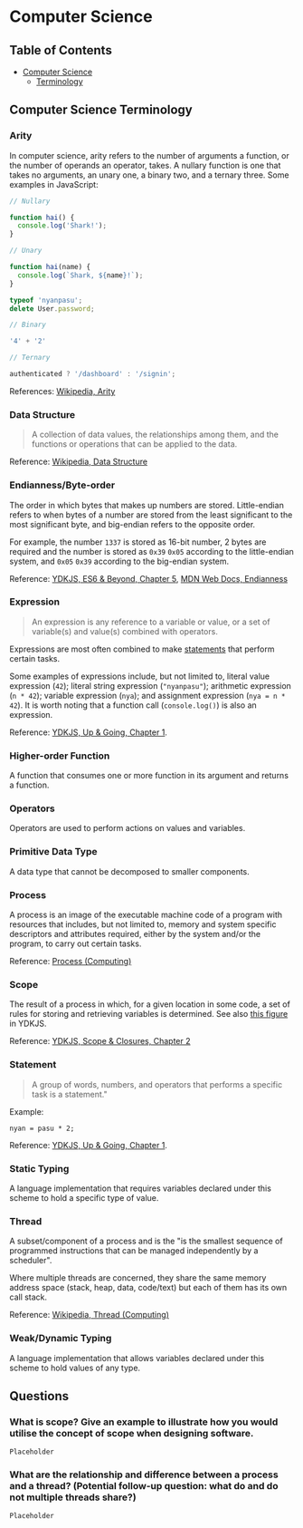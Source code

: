 # Computer Science

## Table of Contents

* [Computer Science](#computer-science)
  * [Terminology](#terminology)

## Computer Science Terminology

### Arity

In computer science, arity refers to the number of arguments a function, or the number of operands an operator, takes. A nullary function is one that takes no arguments, an unary one, a binary two, and a ternary three. Some examples in JavaScript:

```JavaScript
// Nullary

function hai() {
  console.log('Shark!');
}

// Unary

function hai(name) {
  console.log(`Shark, ${name}!`);
}

typeof 'nyanpasu';
delete User.password;

// Binary

'4' + '2'

// Ternary

authenticated ? '/dashboard' : '/signin';
```

References: [Wikipedia, Arity](https://en.wikipedia.org/wiki/Arity)

### Data Structure

> A collection of data values, the relationships among them, and the functions or operations that can be applied to the data.

Reference: [Wikipedia, Data Structure](https://en.wikipedia.org/wiki/Data_structure)

### Endianness/Byte-order

The order in which bytes that makes up numbers are stored. Little-endian refers to when bytes of a number are stored from the least significant to the most significant byte, and big-endian refers to the opposite order.

For example, the number `1337` is stored as 16-bit number, 2 bytes are required and the number is stored as `0x39` `0x05` according to the little-endian system, and `0x05` `0x39` according to the big-endian system.

Reference: [YDKJS, ES6 & Beyond, Chapter 5](https://github.com/getify/You-Dont-Know-JS/blob/master/es6%20%26%20beyond/ch5.md), [MDN Web Docs, Endianness](https://developer.mozilla.org/en-US/docs/Glossary/Endianness)

### Expression

> An expression is any reference to a variable or value, or a set of variable(s) and value(s) combined with operators.

Expressions are most often combined to make [statements](#statement) that perform certain tasks.

Some examples of expressions include, but not limited to, literal value expression (`42`); literal string expression (`"nyanpasu"`); arithmetic expression (`n * 42`); variable expression (`nya`); and assignment expression (`nya = n * 42`). It is worth noting that a function call (`console.log()`) is also an expression.

Reference: [YDKJS, Up & Going, Chapter 1](https://github.com/getify/You-Dont-Know-JS/blob/master/up%20%26%20going/ch1.md).

### Higher-order Function

A function that consumes one or more function in its argument and returns a function.

### Operators

Operators are used to perform actions on values and variables.

### Primitive Data Type

A data type that cannot be decomposed to smaller components.

### Process

A process is an image of the executable machine code of a program with resources that includes, but not limited to, memory and system specific descriptors and attributes required, either by the system and/or the program, to carry out certain tasks.

Reference: [Process (Computing)](https://en.wikipedia.org/wiki/Process_(computing))

### Scope

The result of a process in which, for a given location in some code, a set of rules for storing and retrieving variables is determined. See also [this figure](https://raw.githubusercontent.com/getify/You-Dont-Know-JS/master/scope%20%26%20closures/fig2.png) in YDKJS.

Reference: [YDKJS, Scope & Closures, Chapter 2](https://github.com/getify/You-Dont-Know-JS/blob/master/scope%20%26%20closures/fig2.png)

### Statement

> A group of words, numbers, and operators that performs a specific task is a
statement."

Example:

```
nyan = pasu * 2;
```

Reference: [YDKJS, Up & Going, Chapter 1](https://github.com/getify/You-Dont-Know-JS/blob/master/up%20%26%20going/ch1.md).

### Static Typing

A language implementation that requires variables declared under this scheme to hold a specific type of value.

### Thread

A subset/component of a process and is the "is the smallest sequence of programmed instructions that can be managed independently by a scheduler".

Where multiple threads are concerned, they share the same memory address space (stack, heap, data, code/text) but each of them has its own call stack.

Reference: [Wikipedia, Thread (Computing)](https://en.wikipedia.org/wiki/Thread_%28computing%29#Threads_vs._processes)

### Weak/Dynamic Typing

A language implementation that allows variables declared under this scheme to hold values of any type.

## Questions

### What is scope? Give an example to illustrate how you would utilise the concept of scope when designing software.

`Placeholder`

### What are the relationship and difference between a process and a thread? (Potential follow-up question: what do and do not multiple threads share?)

`Placeholder`
